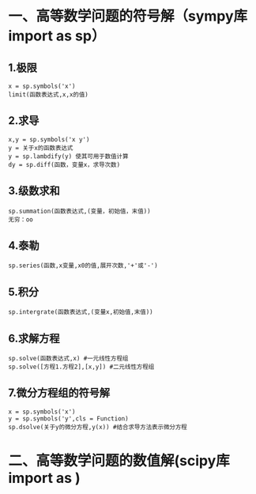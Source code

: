 一、高等数学问题的符号解（sympy库 import as sp）
======
  1.极限
  ------
    x = sp.symbols('x')
    limit(函数表达式,x,x的值)
  
  2.求导
  ------
    x,y = sp.symbols('x y')
    y = 关于x的函数表达式
    y = sp.lambdify(y) 使其可用于数值计算
    dy = sp.diff(函数，变量x，求导次数)
    
  3.级数求和
  ------
    sp.summation(函数表达式,(变量，初始值，末值))
    无穷：oo
    
  4.泰勒
  ------
    sp.series(函数,x变量,x0的值,展开次数,'+'或'-')
    
  5.积分
  ------
    sp.intergrate(函数表达式,(变量x,初始值,末值))
    
  6.求解方程
  ------
    sp.solve(函数表达式,x) #一元线性方程组
    sp.solve([方程1.方程2],[x,y]) #二元线性方程组
    
  7.微分方程组的符号解
  ------
    x = sp.symbols('x')
    y = sp.symbols('y',cls = Function)
    sp.dsolve(关于y的微分方程,y(x)) #结合求导方法表示微分方程
    
二、高等数学问题的数值解(scipy库 import as )
======
